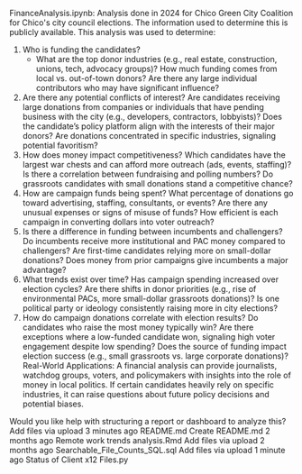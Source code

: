 FinanceAnalysis.ipynb: Analysis done in 2024 for Chico Green City Coalition for Chico's city council elections. The information used to determine this is publicly available. This analysis was used to determine:
1. Who is funding the candidates?
    - What are the top donor industries (e.g., real estate, construction, unions, tech, advocacy groups)?
How much funding comes from local vs. out-of-town donors?
Are there any large individual contributors who may have significant influence?
2. Are there any potential conflicts of interest?
Are candidates receiving large donations from companies or individuals that have pending business with the city (e.g., developers, contractors, lobbyists)?
Does the candidate’s policy platform align with the interests of their major donors?
Are donations concentrated in specific industries, signaling potential favoritism?
3. How does money impact competitiveness?
Which candidates have the largest war chests and can afford more outreach (ads, events, staffing)?
Is there a correlation between fundraising and polling numbers?
Do grassroots candidates with small donations stand a competitive chance?
4. How are campaign funds being spent?
What percentage of donations go toward advertising, staffing, consultants, or events?
Are there any unusual expenses or signs of misuse of funds?
How efficient is each campaign in converting dollars into voter outreach?
5. Is there a difference in funding between incumbents and challengers?
Do incumbents receive more institutional and PAC money compared to challengers?
Are first-time candidates relying more on small-dollar donations?
Does money from prior campaigns give incumbents a major advantage?
6. What trends exist over time?
Has campaign spending increased over election cycles?
Are there shifts in donor priorities (e.g., rise of environmental PACs, more small-dollar grassroots donations)?
Is one political party or ideology consistently raising more in city elections?
7. How do campaign donations correlate with election results?
Do candidates who raise the most money typically win?
Are there exceptions where a low-funded candidate won, signaling high voter engagement despite low spending?
Does the source of funding impact election success (e.g., small grassroots vs. large corporate donations)?
Real-World Applications:
A financial analysis can provide journalists, watchdog groups, voters, and policymakers with insights into the role of money in local politics. If certain candidates heavily rely on specific industries, it can raise questions about future policy decisions and potential biases.

Would you like help with structuring a report or dashboard to analyze this?
Add files via upload
3 minutes ago
README.md
Create README.md
2 months ago
Remote work trends analysis.Rmd
Add files via upload
2 months ago
Searchable_File_Counts_SQL.sql
Add files via upload
1 minute ago
Status of Client x12 Files.py
